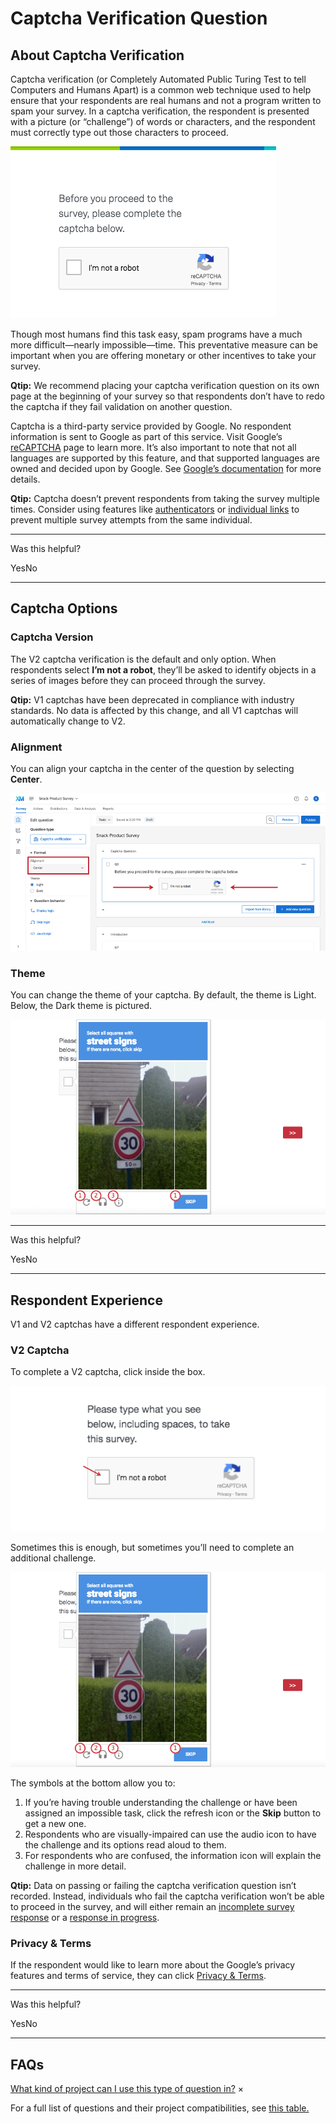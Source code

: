 # Captcha Verification Question

## [](#Introduction)About Captcha Verification

Captcha verification (or Completely Automated Public Turing Test to tell Computers and Humans Apart) is a common web technique used to help ensure that your respondents are real humans and not a program written to spam your survey. In a captcha verification, the respondent is presented with a picture (or “challenge”) of words or characters, and the respondent must correctly type out those characters to proceed.

[![A captcha where you are asked to prove you are not a robot](captcha/captcha-v2-1.png)](https://www.qualtrics.com/m/assets/support/wp-content/uploads/2018/06/captcha-v2-1.png)

Though most humans find this task easy, spam programs have a much more difficult—nearly impossible—time. This preventative measure can be important when you are offering monetary or other incentives to take your survey.

**Qtip:** We recommend placing your captcha verification question on its own page at the beginning of your survey so that respondents don’t have to redo the captcha if they fail validation on another question.

Captcha is a third-party service provided by Google. No respondent information is sent to Google as part of this service. Visit Google’s [reCAPTCHA](http://www.google.com/recaptcha) page to learn more. It’s also important to note that not all languages are supported by this feature, and that supported languages are owned and decided upon by Google. See [Google’s documentation](https://developers.google.com/recaptcha/docs/language) for more details.

**Qtip:** Captcha doesn’t prevent respondents from taking the survey multiple times. Consider using features like [authenticators](/support/edit-survey/survey-flow/advanced-elements/authenticator/authenticator-overview/ "Authenticator Overview") or [individual links](/support/distributions/email-distribution/emails/emails-overview/ "Emails Overview") to prevent multiple survey attempts from the same individual.

* * *

Was this helpful?

YesNo

* * *

## [](#CaptchaOptions)Captcha Options

### Captcha Version

The V2 captcha verification is the default and only option. When respondents select **I’m not a robot**, they’ll be asked to identify objects in a series of images before they can proceed through the survey.

**Qtip:** V1 captchas have been deprecated in compliance with industry standards. No data is affected by this change, and all V1 captchas will automatically change to V2.

### Alignment

You can align your captcha in the center of the question by selecting **Center**.

[![Centered captcha button with the Alignment set to Center in the left question options pane](captcha/captcha-1.png)](https://www.qualtrics.com/m/assets/support/wp-content/uploads//2021/04/captcha-1.png)

### Theme

You can change the theme of your captcha. By default, the theme is Light. Below, the Dark theme is pictured.

[![Captcha question with the dark theme](captcha/captcha-2.png)](https://www.qualtrics.com/m/assets/support/wp-content/uploads//2021/04/captcha-2.png)

* * *

Was this helpful?

YesNo

* * *

## [](#RespondentExperience)Respondent Experience

V1 and V2 captchas have a different respondent experience.

### V2 Captcha

To complete a V2 captcha, click inside the box.

[![A check box next to the statement I'm not a robot](captcha/captcha-3.png)](https://www.qualtrics.com/m/assets/support/wp-content/uploads/2017/12/captcha-3.png)

Sometimes this is enough, but sometimes you’ll need to complete an additional challenge.

[![A window coming from the checkbox with a visual challenge](captcha/captcha-2.png)](https://www.qualtrics.com/m/assets/support/wp-content/uploads/2017/12/captcha-2.png)

The symbols at the bottom allow you to:

1.  If you’re having trouble understanding the challenge or have been assigned an impossible task, click the refresh icon or the **Skip** button to get a new one.
2.  Respondents who are visually-impaired can use the audio icon to have the challenge and its options read aloud to them.
3.  For respondents who are confused, the information icon will explain the challenge in more detail.

**Qtip:** Data on passing or failing the captcha verification question isn’t recorded. Instead, individuals who fail the captcha verification won’t be able to proceed in the survey, and will either remain an [incomplete survey response](https://www.qualtrics.com/support/survey-platform/survey-module/survey-options/partial-completion/) or a [response in progress](https://www.qualtrics.com/support/survey-platform/data-and-analysis-module/data/responses-in-progress/).

### Privacy & Terms

If the respondent would like to learn more about the Google’s privacy features and terms of service, they can click [Privacy & Terms](http://www.google.com/intl/en/policies/).

* * *

Was this helpful?

YesNo

* * *

## [](#FAQs)FAQs

[What kind of project can I use this type of question in?](#faq-975) ×

For a full list of questions and their project compatibilities, see [this table.](https://www.qualtrics.com/support/survey-platform/survey-module/editing-questions/question-types-guide/question-types-overview/#Compatibility)